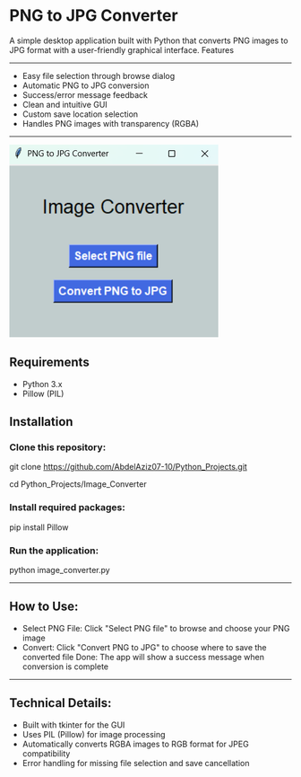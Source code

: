 # PNG to JPG Converter
A simple desktop application built with Python that converts PNG images to JPG format with a user-friendly graphical interface.
Features

---

- Easy file selection through browse dialog
- Automatic PNG to JPG conversion
- Success/error message feedback
- Clean and intuitive GUI
- Custom save location selection
- Handles PNG images with transparency (RGBA)
  
---

![Application Photo](Image_Convertor.png)

## Requirements
- Python 3.x
- Pillow (PIL)

## Installation

### Clone this repository:

git clone https://github.com/AbdelAziz07-10/Python_Projects.git

cd Python_Projects/Image_Converter

### Install required packages:

pip install Pillow

### Run the application:

python image_converter.py

---

## How to Use:
- Select PNG File: Click "Select PNG file" to browse and choose your PNG image
- Convert: Click "Convert PNG to JPG" to choose where to save the converted file
Done: The app will show a success message when conversion is complete

---

## Technical Details:
- Built with tkinter for the GUI
- Uses PIL (Pillow) for image processing
- Automatically converts RGBA images to RGB format for JPEG compatibility
- Error handling for missing file selection and save cancellation
